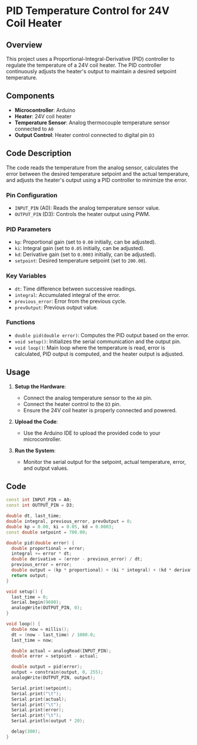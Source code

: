 # PID Temperature Control for 24V Coil Heater

## Overview

This project uses a Proportional-Integral-Derivative (PID) controller to regulate the temperature of a 24V coil heater. The PID controller continuously adjusts the heater's output to maintain a desired setpoint temperature.

## Components

- **Microcontroller**: Arduino 
- **Heater**: 24V coil heater
- **Temperature Sensor**: Analog thermocouple temperature sensor connected to `A0`
- **Output Control**: Heater control connected to digital pin `D3`

## Code Description

The code reads the temperature from the analog sensor, calculates the error between the desired temperature setpoint and the actual temperature, and adjusts the heater's output using a PID controller to minimize the error.

### Pin Configuration

- `INPUT_PIN` (A0): Reads the analog temperature sensor value.
- `OUTPUT_PIN` (D3): Controls the heater output using PWM.

### PID Parameters

- `kp`: Proportional gain (set to `0.00` initially, can be adjusted).
- `ki`: Integral gain (set to `0.05` initially, can be adjusted).
- `kd`: Derivative gain (set to `0.0003` initially, can be adjusted).
- `setpoint`: Desired temperature setpoint (set to `200.00`).

### Key Variables

- `dt`: Time difference between successive readings.
- `integral`: Accumulated integral of the error.
- `previous_error`: Error from the previous cycle.
- `prevOutput`: Previous output value.

### Functions

- `double pid(double error)`: Computes the PID output based on the error.
- `void setup()`: Initializes the serial communication and the output pin.
- `void loop()`: Main loop where the temperature is read, error is calculated, PID output is computed, and the heater output is adjusted.

## Usage

1. **Setup the Hardware**:
   - Connect the analog temperature sensor to the `A0` pin.
   - Connect the heater control to the `D3` pin.
   - Ensure the 24V coil heater is properly connected and powered.

2. **Upload the Code**:
   - Use the Arduino IDE to upload the provided code to your microcontroller.

3. **Run the System**:
   - Monitor the serial output for the setpoint, actual temperature, error, and output values.

## Code

```cpp
const int INPUT_PIN = A0;
const int OUTPUT_PIN = D3;

double dt, last_time;
double integral, previous_error, prevOutput = 0;
double kp = 0.00, ki = 0.05, kd = 0.0003;
const double setpoint = 700.00;

double pid(double error) {
  double proportional = error;
  integral += error * dt;
  double derivative = (error - previous_error) / dt;
  previous_error = error;
  double output = (kp * proportional) + (ki * integral) + (kd * derivative);
  return output;
}

void setup() {
  last_time = 0;
  Serial.begin(9600);
  analogWrite(OUTPUT_PIN, 0);
}

void loop() {
  double now = millis();
  dt = (now - last_time) / 1000.0;
  last_time = now;

  double actual = analogRead(INPUT_PIN);
  double error = setpoint - actual;

  double output = pid(error);
  output = constrain(output, 0, 255);
  analogWrite(OUTPUT_PIN, output);

  Serial.print(setpoint);
  Serial.print("\t");
  Serial.print(actual);
  Serial.print("\t");
  Serial.print(error);
  Serial.print("\t");
  Serial.println(output * 20);

  delay(300);
}
